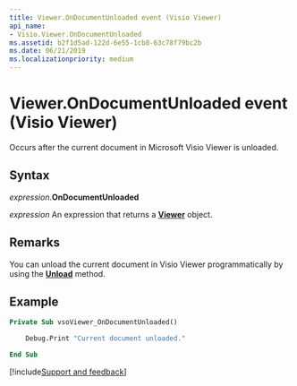 ```yaml
---
title: Viewer.OnDocumentUnloaded event (Visio Viewer)
api_name:
- Visio.Viewer.OnDocumentUnloaded
ms.assetid: b2f1d5ad-122d-6e55-1cb0-63c78f79bc2b
ms.date: 06/21/2019
ms.localizationpriority: medium
---
```



# Viewer.OnDocumentUnloaded event (Visio Viewer)

Occurs after the current document in Microsoft Visio Viewer is unloaded.


## Syntax

_expression_.**OnDocumentUnloaded**

_expression_ An expression that returns a **[Viewer](Visio.Viewer.md)** object.


## Remarks

You can unload the current document in Visio Viewer programmatically by using the **[Unload](Visio.Viewer.Unload.md)** method.


## Example

```vb
Private Sub vsoViewer_OnDocumentUnloaded()

    Debug.Print "Current document unloaded."

End Sub
```

[!include[Support and feedback](~/includes/feedback-boilerplate.md)]